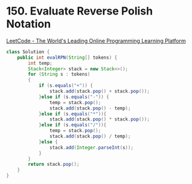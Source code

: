 # **150. Evaluate Reverse Polish Notation**

[LeetCode - The World's Leading Online Programming Learning Platform](https://leetcode.com/problems/evaluate-reverse-polish-notation/)

```java
class Solution {
    public int evalRPN(String[] tokens) {
        int temp;
        Stack<Integer> stack = new Stack<>();
        for (String s : tokens)
        {
            if (s.equals("+")) {
                stack.add(stack.pop() + stack.pop());
            }else if (s.equals("-")) {
                temp = stack.pop();
                stack.add(stack.pop() - temp);
            }else if (s.equals("*")){
                stack.add(stack.pop() * stack.pop());
            }else if (s.equals("/")){
                temp = stack.pop();
                stack.add(stack.pop() / temp);
            }else {
                stack.add(Integer.parseInt(s));
            }
        }
        return stack.pop();
    }
}
```
